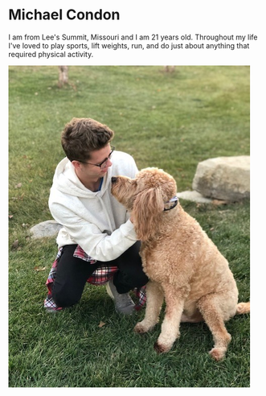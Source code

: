 # Michael Condon
I am from Lee's Summit, Missouri and I am 21 years old. Throughout my life I've loved to play sports, lift weights, run, and do just about anything that required physical activity.

![Picture of Myself](thumbnail_IMG_1090.jpg)

